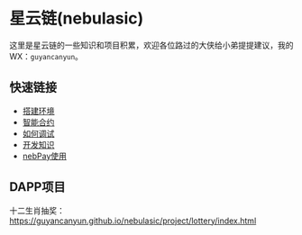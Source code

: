 
# 星云链(nebulasic)  
这里是星云链的一些知识和项目积累，欢迎各位路过的大侠给小弟提提建议，我的WX：`guyancanyun`。
## 快速链接
+ [搭建环境](https://github.com/guyancanyun/nebulasic/blob/master/environment.md)
+ [智能合约](https://github.com/guyancanyun/nebulasic/blob/master/develop.md)
+ [如何调试](https://github.com/guyancanyun/nebulasic/blob/master/debug.md)
+ [开发知识](https://github.com/guyancanyun/nebulasic/blob/master/learn.md)
+ [nebPay使用](https://github.com/guyancanyun/nebulasic/blob/master/nebPay.md)
## DAPP项目
十二生肖抽奖：https://guyancanyun.github.io/nebulasic/project/lottery/index.html







